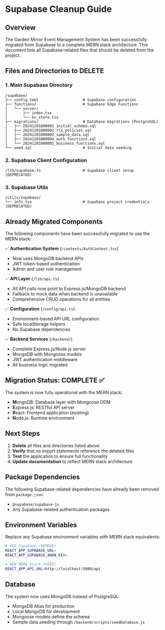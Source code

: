 # Supabase Cleanup Guide

## Overview
The Garden Mirror Event Management System has been successfully migrated from Supabase to a complete MERN stack architecture. This document lists all Supabase-related files that should be deleted from the project.

## Files and Directories to DELETE

### 1. Main Supabase Directory
```
/supabase/
├── config.toml                    # Supabase configuration
├── functions/                     # Supabase Edge Functions
│   └── server/
│       ├── index.tsx
│       └── kv_store.tsx
├── migrations/                    # Database migrations (PostgreSQL)
│   ├── 20241201000001_initial_schema.sql
│   ├── 20241201000002_rls_policies.sql
│   ├── 20241201000003_sample_data.sql
│   ├── 20241201000004_auth_functions.sql
│   └── 20241201000005_business_functions.sql
└── seed.sql                       # Initial data seeding
```

### 2. Supabase Client Configuration
```
/lib/supabase.ts                   # Supabase client setup (DEPRECATED)
```

### 3. Supabase Utils
```
/utils/supabase/
└── info.tsx                       # Supabase project credentials (DEPRECATED)
```

## Already Migrated Components

The following components have been successfully migrated to use the MERN stack:

✅ **Authentication System** (`/contexts/AuthContext.tsx`)
- Now uses MongoDB backend APIs
- JWT token-based authentication
- Admin and user role management

✅ **API Layer** (`/lib/api.ts`)
- All API calls now point to Express.js/MongoDB backend
- Fallback to mock data when backend is unavailable
- Comprehensive CRUD operations for all entities

✅ **Configuration** (`/config/api.ts`)
- Environment-based API URL configuration
- Safe localStorage helpers
- No Supabase dependencies

✅ **Backend Services** (`/backend/`)
- Complete Express.js/Node.js server
- MongoDB with Mongoose models
- JWT authentication middleware
- All business logic migrated

## Migration Status: COMPLETE ✅

The system is now fully operational with the MERN stack:
- **M**ongoDB: Database layer with Mongoose ODM
- **E**xpress.js: RESTful API server
- **R**eact: Frontend application (existing)
- **N**ode.js: Runtime environment

## Next Steps

1. **Delete** all files and directories listed above
2. **Verify** that no import statements reference the deleted files
3. **Test** the application to ensure full functionality
4. **Update documentation** to reflect MERN stack architecture

## Package Dependencies

The following Supabase-related dependencies have already been removed from `package.json`:
- `@supabase/supabase-js`
- Any Supabase-related authentication packages

## Environment Variables

Replace any Supabase environment variables with MERN stack equivalents:

```bash
# OLD Supabase (REMOVE)
REACT_APP_SUPABASE_URL=
REACT_APP_SUPABASE_ANON_KEY=

# NEW MERN Stack (KEEP)
REACT_APP_API_URL=http://localhost:5000/api
```

## Database

The system now uses MongoDB instead of PostgreSQL:
- MongoDB Atlas for production
- Local MongoDB for development
- Mongoose models define the schema
- Sample data seeding through `/backend/scripts/seedDatabase.js`